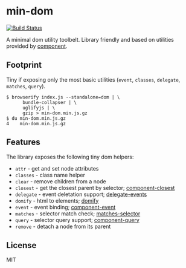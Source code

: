 # min-dom

[![Build Status](https://travis-ci.org/bpmn-io/min-dom.svg?branch=master)](https://travis-ci.org/bpmn-io/min-dom)

A minimal dom utility toolbelt. Library friendly and based on utilities provided by [component](https://github.com/component).


## Footprint

Tiny if exposing only the most basic utilities (`event`, `classes`, `delegate`, `matches`, `query`).

```
$ browserify index.js --standalone=dom | \
      bundle-collapser | \
      uglifyjs | \
      gzip > min-dom.min.js.gz
$ du min-dom.min.js.gz
4    min-dom.min.js.gz
```


## Features

The library exposes the following tiny dom helpers:

* `attr` - get and set node attributes
* `classes` - class name helper
* `clear` - remove children from a node
* `closest` - get the closest parent by selector; [component-closest](https://github.com/component/closest)
* `delegate` - event deletation support; [delegate-events](https://www.npmjs.com/package/delegate-events)
* `domify` - html to elements; [domify](https://github.com/component/domify)
* `event` - event binding; [component-event](https://github.com/component/event)
* `matches` - selector match check; [matches-selector](https://github.com/ForbesLindesay/matches-selector)
* `query` - selector query support; [component-query](https://github.com/component/query)
* `remove` - detach a node from its parent


## License

MIT